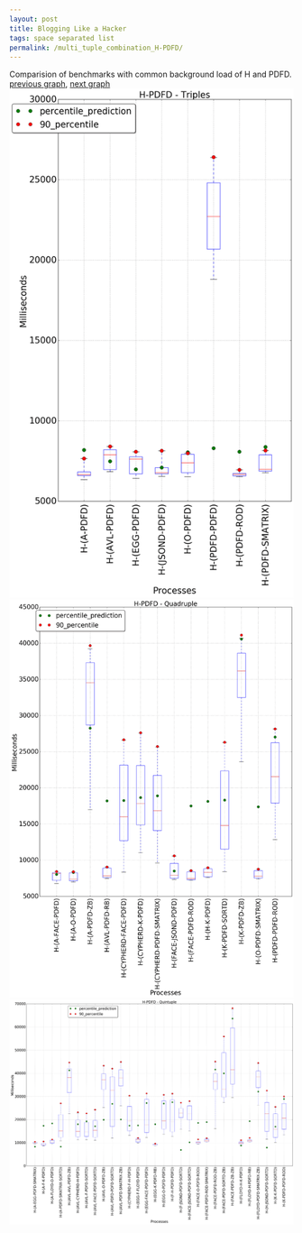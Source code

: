 ```yaml
---
layout: post
title: Blogging Like a Hacker
tags: space separated list
permalink: /multi_tuple_combination_H-PDFD/
---
```


Comparision of benchmarks with common background load of H and PDFD.
[previous graph](../multi_tuple_combination_H-O/), [next graph](../multi_tuple_combination_H-RB/)
![graph figure](./images/triple/H/H-PDFD_box.png)![graph figure](./images/quadruple/H/H-PDFD_box.png)![graph figure](./images/quintuple/H/H-PDFD_box.png)